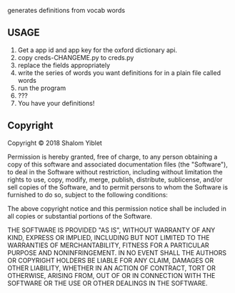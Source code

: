 generates definitions from vocab words

## USAGE
1. Get a app id and app key for the oxford dictionary api.
2. copy creds-CHANGEME.py to creds.py
3. replace the fields appropriately
4. write the series of words you want definitions for in a plain file called words
5. run the program
6. ???
7. You have your definitions!


## Copyright

Copyright © 2018 Shalom Yiblet

Permission is hereby granted, free of charge, to any person obtaining
a copy of this software and associated documentation files (the "Software"),
to deal in the Software without restriction, including without limitation
the rights to use, copy, modify, merge, publish, distribute, sublicense,
and/or sell copies of the Software, and to permit persons to whom the
Software is furnished to do so, subject to the following conditions:

The above copyright notice and this permission notice shall be included
in all copies or substantial portions of the Software.

THE SOFTWARE IS PROVIDED "AS IS", WITHOUT WARRANTY OF ANY KIND,
EXPRESS OR IMPLIED, INCLUDING BUT NOT LIMITED TO THE WARRANTIES
OF MERCHANTABILITY, FITNESS FOR A PARTICULAR PURPOSE AND NONINFRINGEMENT.
IN NO EVENT SHALL THE AUTHORS OR COPYRIGHT HOLDERS BE LIABLE FOR ANY CLAIM,
DAMAGES OR OTHER LIABILITY, WHETHER IN AN ACTION OF CONTRACT,
TORT OR OTHERWISE, ARISING FROM, OUT OF OR IN CONNECTION WITH THE SOFTWARE
OR THE USE OR OTHER DEALINGS IN THE SOFTWARE.
